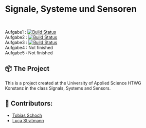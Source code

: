 <h1 align="left">
  Signale, Systeme und Sensoren
</h1>
<br>

Aufgabe1 : [![Build Status](https://travis-ci.org/Tobias-Schoch/Uno.svg?branch=master)](https://travis-ci.org/Tobias-Schoch/Uno)
<br>
Aufgabe2 : [![Build Status](https://travis-ci.org/Tobias-Schoch/Uno.svg?branch=master)](https://travis-ci.org/Tobias-Schoch/Uno) 
<br>
Aufgabe3 : [![Build Status](https://travis-ci.org/Tobias-Schoch/Uno.svg?branch=master)](https://travis-ci.org/Tobias-Schoch/Uno) 
<br>
Aufgabe4 : Not finished
<br>
Aufgabe5 : Not finished
<br>

## 📦 The Project

This is a project created at the University of Applied Science HTWG Konstanz in the class Signals, Systems and Sensors. 
<br>

## 🐧 Contributors:

* [Tobias Schoch](https://github.com/tobias-schoch)
* [Luca Stratmann](https://github.com/m1negam3)

<br>
